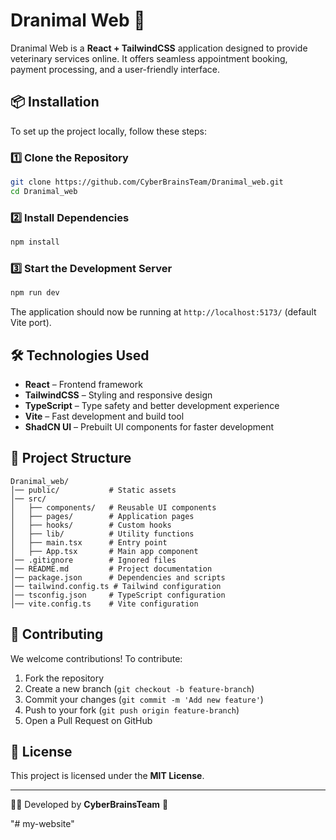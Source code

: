 # Dranimal Web 🐾

Dranimal Web is a **React + TailwindCSS** application designed to provide veterinary services online. It offers seamless appointment booking, payment processing, and a user-friendly interface.

## 📦 Installation
To set up the project locally, follow these steps:

### 1️⃣ Clone the Repository
```sh
git clone https://github.com/CyberBrainsTeam/Dranimal_web.git
cd Dranimal_web
```

### 2️⃣ Install Dependencies
```sh
npm install
```

### 3️⃣ Start the Development Server
```sh
npm run dev
```
The application should now be running at `http://localhost:5173/` (default Vite port).

## 🛠️ Technologies Used
- **React** – Frontend framework
- **TailwindCSS** – Styling and responsive design
- **TypeScript** – Type safety and better development experience
- **Vite** – Fast development and build tool
- **ShadCN UI** – Prebuilt UI components for faster development

## 📂 Project Structure
```
Dranimal_web/
│── public/           # Static assets
│── src/
│   ├── components/   # Reusable UI components
│   ├── pages/        # Application pages
│   ├── hooks/        # Custom hooks
│   ├── lib/          # Utility functions
│   ├── main.tsx      # Entry point
│   ├── App.tsx       # Main app component
│── .gitignore        # Ignored files
│── README.md         # Project documentation
│── package.json      # Dependencies and scripts
│── tailwind.config.ts # Tailwind configuration
│── tsconfig.json     # TypeScript configuration
│── vite.config.ts    # Vite configuration
```

## 🤝 Contributing
We welcome contributions! To contribute:
1. Fork the repository
2. Create a new branch (`git checkout -b feature-branch`)
3. Commit your changes (`git commit -m 'Add new feature'`)
4. Push to your fork (`git push origin feature-branch`)
5. Open a Pull Request on GitHub

## 📝 License
This project is licensed under the **MIT License**.

---
👨‍💻 Developed by **CyberBrainsTeam** 🚀

"# my-website" 
